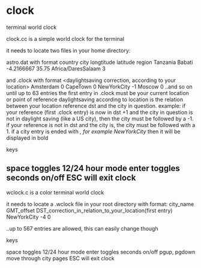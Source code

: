 # clock
terminal world clock

clock.cc is a simple world clock for the terminal

it needs to locate two files in your home directory:

astro.dat with format
country  city   longtitude latitude        region
Tanzania Babati -4.2166667   35.75   Africa/DaresSalaam 3

and .clock with format
<city> <daylightsaving correction, according to your location>
Amsterdam 0
CapeTown 0 
NewYorkCity -1
Moscow 0
..and so on until up to 63 entries
the first entry in .clock must be your current location or point of reference
daylightsaving according to location is the relation between your location reference dst and the city in question. example: if your reference (first .clock entry) is now in dst +1 and the city in question is not in daylight saving (like a US city), then the city must be followed by a -1. if your reference is not in dst and the city is, the city must be followed with a 1.
if a city entry is ended with *, for example NewYorkCity* then it will be displayed in bold


keys
 
space toggles 12/24 hour mode 
enter toggles seconds on/off
ESC will exit clock
------------------------------------------------------------------------------------------------------------------------------------------------------------------
wclock.c is a color terminal world clock

it needs to locate a .wclock file in your root directory with format:
 city_name GMT_offset DST_correction_in_relation_to_your_location(first entry)
 NewYorkCity -4 0
  
..up to 567 entries are allowed, this can easily change though
  
keys 
 
space toggles 12/24 hour mode 
enter toggles seconds on/off
pgup, pgdown move through city pages
ESC will exit clock
